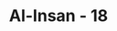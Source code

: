 ---
title: "Al-Insan - 18"
no: 18
arabic_no: ١٨
ayah: عَيْنًا فِيْهَا تُسَمّٰى سَلْسَبِيْلًا 
translation: "(Yang didatangkan dari) sebuah mata air (di surga) yang dinamakan Salsabil."
tafsir: "Dalam ayat ini, Allah menerangkan bahwa minuman ini didatangkan dari sebuah mata air surga yang dinamakan salsabil. Mereka minum campuran zanjabil yang berasal dari sebuah sungai yang bernama salsabil. Perkataan ini sendiri dalam bahasa Arab berarti 'minuman atau makanan yang lezat dan juga berarti 'mata air yang mengalir. Akan tetapi, mufasir Ibnu 'Arabi menegaskan, \"Aku tidak mendengar satu perkataan pun seperti salsabil ini melainkan di dalam Al-Qur'an saja.\"\n\nDari keterangan di atas, kita hanya dapat menyimpulkan bahwa nama seperti salsabil, zanjabil, dan sebagainya diberikan keterangan sedemikian rupa yang tidak ada bandingannya dengan yang ada di dunia. Mengenai surga, kita telah yakin bahwa dia adalah sesuatu yang baik dan penuh nikmat yang mata belum pernah melihatnya, telinga belum pernah mendengarnya. Oleh karena itu, kita tak dapat memastikan apakah betul-betul demikian makna yang dikehendaki ayat di atas."
---